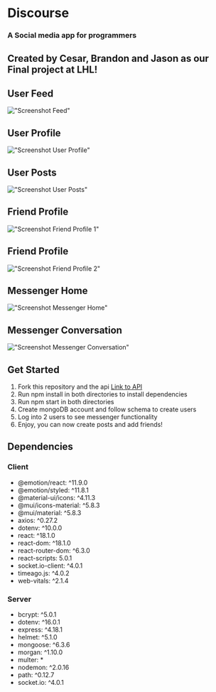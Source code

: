 # Discourse
### A Social media app for programmers


## Created by Cesar, Brandon and Jason as our Final project at LHL!


## User Feed
!["Screenshot Feed"](https://github.com/JRam2022/chatapp/blob/main/docs/user-feed-home.png?raw=true)

## User Profile
!["Screenshot User Profile"](https://github.com/JRam2022/chatapp/blob/main/docs/user-profile.png?raw=true)

## User Posts
!["Screenshot User Posts"](https://github.com/JRam2022/chatapp/blob/main/docs/user-profile-posts.png?raw=true)

## Friend Profile
!["Screenshot Friend Profile 1"](https://github.com/JRam2022/chatapp/blob/main/docs/friend-profile.png?raw=true)

## Friend Profile
!["Screenshot Friend Profile 2"](https://github.com/JRam2022/chatapp/blob/main/docs/friend-2-profile.png?raw=true)

## Messenger Home
!["Screenshot Messenger Home"](https://github.com/JRam2022/chatapp/blob/main/docs/messenger-home.png?raw=true)

## Messenger Conversation
!["Screenshot Messenger Conversation"](https://github.com/JRam2022/chatapp/blob/main/docs/messenger-chat.png?raw=true)


## Get Started

1. Fork this repository and the api [Link to API](https://github.com/JRam2022/chatapp-api)
2. Run npm install in both directories to install dependencies
3. Run npm start in both directories
4. Create mongoDB account and follow schema to create users
5. Log into 2 users to see messenger functionality
6. Enjoy, you can now create posts and add friends!


## Dependencies 

### Client
- @emotion/react: ^11.9.0
- @emotion/styled: ^11.8.1
- @material-ui/icons: ^4.11.3
- @mui/icons-material: ^5.8.3
- @mui/material: ^5.8.3
- axios: ^0.27.2
- dotenv: ^10.0.0
- react: ^18.1.0
- react-dom: ^18.1.0
- react-router-dom: ^6.3.0
- react-scripts: 5.0.1
- socket.io-client: ^4.0.1
- timeago.js: ^4.0.2
- web-vitals: ^2.1.4

### Server

- bcrypt: ^5.0.1
- dotenv: ^16.0.1
- express: ^4.18.1
- helmet: ^5.1.0
- mongoose: ^6.3.6
- morgan: ^1.10.0
- multer: *
- nodemon: ^2.0.16
- path: ^0.12.7
- socket.io: ^4.0.1



